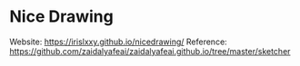 # Nice Drawing
Website: https://irislxxy.github.io/nicedrawing/
Reference: https://github.com/zaidalyafeai/zaidalyafeai.github.io/tree/master/sketcher
